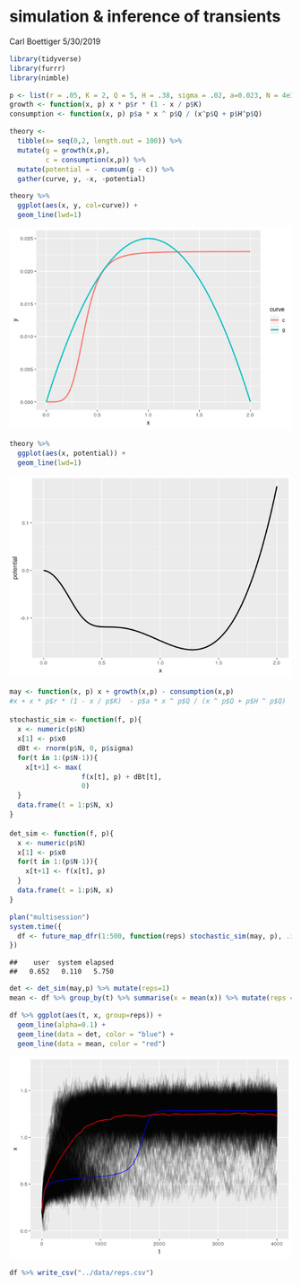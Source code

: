simulation & inference of transients
================
Carl Boettiger
5/30/2019

``` r
library(tidyverse)
library(furrr)
library(nimble)
```

``` r
p <- list(r = .05, K = 2, Q = 5, H = .38, sigma = .02, a=0.023, N = 4e3, x0 = 0.2)
growth <- function(x, p) x * p$r * (1 - x / p$K)
consumption <- function(x, p) p$a * x ^ p$Q / (x^p$Q + p$H^p$Q)
```

``` r
theory <- 
  tibble(x= seq(0,2, length.out = 100)) %>%
  mutate(g = growth(x,p), 
         c = consumption(x,p)) %>%
  mutate(potential = - cumsum(g - c)) %>%
  gather(curve, y, -x, -potential) 
```

``` r
theory %>%
  ggplot(aes(x, y, col=curve)) +
  geom_line(lwd=1)
```

![](ghost-sims_files/figure-gfm/noisy_switch-1.png)<!-- -->

``` r
theory %>%
  ggplot(aes(x, potential)) + 
  geom_line(lwd=1)
```

![](ghost-sims_files/figure-gfm/unnamed-chunk-4-1.png)<!-- -->

``` r
may <- function(x, p) x + growth(x,p) - consumption(x,p)
#x + x * p$r * (1 - x / p$K)  - p$a * x ^ p$Q / (x ^ p$Q + p$H ^ p$Q)

stochastic_sim <- function(f, p){
  x <- numeric(p$N)
  x[1] <- p$x0
  dBt <- rnorm(p$N, 0, p$sigma)
  for(t in 1:(p$N-1)){
    x[t+1] <- max( 
                  f(x[t], p) + dBt[t],
                  0)
  }
  data.frame(t = 1:p$N, x)
}

det_sim <- function(f, p){
  x <- numeric(p$N)
  x[1] <- p$x0
  for(t in 1:(p$N-1)){
    x[t+1] <- f(x[t], p)
  }
  data.frame(t = 1:p$N, x)
}
```

``` r
plan("multisession")
system.time({
  df <- future_map_dfr(1:500, function(reps) stochastic_sim(may, p), .id = "reps")
})
```

    ##    user  system elapsed 
    ##   0.652   0.110   5.750

``` r
det <- det_sim(may,p) %>% mutate(reps=1)
mean <- df %>% group_by(t) %>% summarise(x = mean(x)) %>% mutate(reps = 1)
```

``` r
df %>% ggplot(aes(t, x, group=reps)) + 
  geom_line(alpha=0.1) +
  geom_line(data = det, color = "blue") + 
  geom_line(data = mean, color = "red")
```

![](ghost-sims_files/figure-gfm/unnamed-chunk-8-1.png)<!-- -->

``` r
df %>% write_csv("../data/reps.csv")
```

